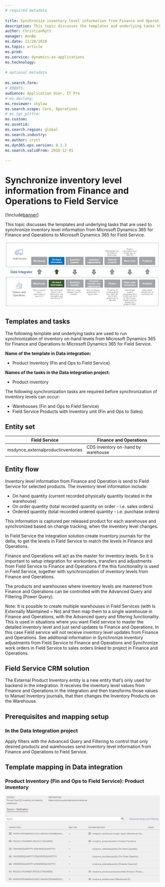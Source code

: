 ```yaml
---
# required metadata

title: Synchronize inventory level information from Finance and Operations to Field Service 
description: This topic discusses the templates and underlying tasks that are used to synchronize inventory level information from Microsoft Dynamics 365 for Finance and Operations to Microsoft Dynamics 365 for Field Service.
author: ChristianRytt
manager: AnnBe
ms.date: 12/20/2018
ms.topic: article
ms.prod: 
ms.service: dynamics-ax-applications
ms.technology: 

# optional metadata

ms.search.form: 
# ROBOTS: 
audience: Application User, IT Pro
# ms.devlang: 
ms.reviewer: shylaw
ms.search.scope: Core, Operations
# ms.tgt_pltfrm: 
ms.custom: 
ms.assetid: 
ms.search.region: global
ms.search.industry: 
ms.author: crytt
ms.dyn365.ops.version: 8.1.3 
ms.search.validFrom: 2018-12-01

---
```


# Synchronize inventory level information from Finance and Operations to Field Service 

[!include[banner](../includes/banner.md)]

This topic discusses the templates and underlying tasks that are used to synchronize inventory level information from Microsoft Dynamics 365 for Finance and Operations to Microsoft Dynamics 365 for Field Service.

[![Synchronization of business processes between Finance and Operations and Field Service](./media/FSOnHandOW.png)](./media/FSOnHandOW.png)

## Templates and tasks
The following template and underlying tasks are used to run synchronization of inventory on-hand levels from Microsoft Dynamics 365 for Finance and Operations to Microsoft Dynamics 365 for Field Service.

**Name of the template in Data integration:**
- Product Inventory (Fin and Ops to Field Service)
  
**Names of the tasks in the Data integration project:**
- Product inventory

The following synchronization tasks are required before synchronization of inventory levels can occur:
- Warehouses (Fin and Ops to Field Service) 
- Field Service Products with Inventory unit (Fin and Ops to Sales) 

## Entity set

| Field Service                      | Finance and Operations                 |
|------------------------------------|----------------------------------------|
| msdynce_externalproductinventories | CDS inventory on-hand by warehouse     |

## Entity flow
Inventory level information from Finance and Operation is send to Field Service for selected products. The inventory level information include: 
- On hand quantity (current recorded physically quantity located in the warehouse)
- On order quantity (total recorded quantity on order - i.e. sales orders)
- Ordered quantity (total recorded ordered quantity - i.e. purchase orders)

This information is captured per released product for each warehouse and synchronized based on change tracking, when the inventory level changes.

In Field Service the integration solution create inventory journals for the delta, to get the levels in Field Service to match the levels in Finance and Operations.

Finance and Operations will act as the master for inventory levels. So it is important to setup integration for workorders, transfers and adjustments from Field Service to Finance and Operations if the this functionality is used in Field Service, together with synchronization of inventory levels from Finance and Operations.

The products and warehouses where inventory levels are mastered from Finance and Operations can be controlled with the Advanced Query and Filtering (Power Query).

Note: It is possible to create multiple warehouses in Field Services (with Is Externally Maintained = No) and then map them to a single warehouse in Finance and Operations, with the Advanced query and filtering functionality. This is used in situations where you want Field service to master the detailed inventory level and just send updates to Finance and Operations. In this case Field service will not receive inventory level updates from Finance and Operations. See additional information in Synchronize inventory adjustments from Field Service to Finance and Operations and Synchronize work orders in Field Service to sales orders linked to project in Finance and Operations.

## Field Service CRM solution
The External Product Inventory entity is a new entity that’s only used for backend in the integration. It receives the inventory level values from Finance and Operations in the integration and then transforms those values to Manuel Inventory journals, that then changes the Inventory Products on the Warehouse. 

## Prerequisites and mapping setup

### In the Data Integration project
Apply filters with the Advanced  Query and Filtering to control that only desired products and warehouses send inventory level information from Finance and Operations to Field Service.

## Template mapping in Data integration

### Product Inventory (Fin and Ops to Field Service): Product inventory

[![Template mapping in Data integration](./media/FSinventoryLevel1.png)](./media/FSinventoryLevel1.png)
